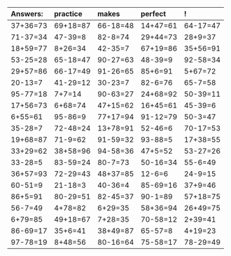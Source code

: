 | Answers: | practice | makes | perfect | ! |
| :--- | :--- | :--- | :--- | :--- |
| 37+36=73 | 69+18=87 | 66-18=48 | 14+47=61 | 64-17=47 | 
| 71-37=34 | 47-39=8 | 82-8=74 | 29+44=73 | 28+9=37 | 
| 18+59=77 | 8+26=34 | 42-35=7 | 67+19=86 | 35+56=91 | 
| 53-25=28 | 65-18=47 | 90-27=63 | 48-39=9 | 92-58=34 | 
| 29+57=86 | 66-17=49 | 91-26=65 | 85+6=91 | 5+67=72 | 
| 20-13=7 | 41-29=12 | 30-23=7 | 82-6=76 | 65-7=58 | 
| 95-77=18 | 7+7=14 | 90-63=27 | 24+68=92 | 50-39=11 | 
| 17+56=73 | 6+68=74 | 47+15=62 | 16+45=61 | 45-39=6 | 
| 6+55=61 | 95-86=9 | 77+17=94 | 91-12=79 | 50-3=47 | 
| 35-28=7 | 72-48=24 | 13+78=91 | 52-46=6 | 70-17=53 | 
| 19+68=87 | 71-9=62 | 91-59=32 | 93-88=5 | 17+38=55 | 
| 33+29=62 | 38+58=96 | 94-58=36 | 47+5=52 | 53-27=26 | 
| 33-28=5 | 83-59=24 | 80-7=73 | 50-16=34 | 55-6=49 | 
| 36+57=93 | 72-29=43 | 48+37=85 | 12-6=6 | 24-9=15 | 
| 60-51=9 | 21-18=3 | 40-36=4 | 85-69=16 | 37+9=46 | 
| 86+5=91 | 80-29=51 | 82-45=37 | 90-1=89 | 57+18=75 | 
| 56-7=49 | 4+78=82 | 6+29=35 | 58+36=94 | 26+49=75 | 
| 6+79=85 | 49+18=67 | 7+28=35 | 70-58=12 | 2+39=41 | 
| 86-69=17 | 35+6=41 | 38+49=87 | 65-57=8 | 4+19=23 | 
| 97-78=19 | 8+48=56 | 80-16=64 | 75-58=17 | 78-29=49 | 
